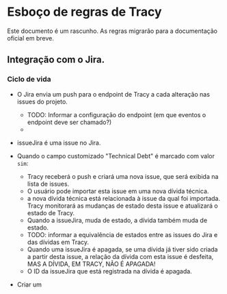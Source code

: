 # Esboço de regras de Tracy

Este documento é um rascunho. As regras migrarão para a documentação oficial em breve.

## Integração com o Jira.

### Ciclo de vida

  * O Jira envia um push para o endpoint de Tracy a cada alteração nas issues do projeto.
    * TODO: Informar a configuração do endpoint (em que eventos o endpoint deve ser chamado?)
    *  

  * issueJira é uma issue no Jira.
  * Quando o campo customizado "Technical Debt" é marcado com valor `sim`:
    * Tracy receberá o push e criará uma nova issue, que será exibida na lista de issues.
    * O usuário pode importar esta issue em uma nova dívida técnica.
     * a nova dívida técnica está relacionada à issue da qual foi importada. Tracy monitorará as mudanças de estado desta issue e atualizará o estado de Tracy.
    * Quando a issueJira, muda de estado, a dívida também muda de estado.
     * TODO: informar a equivalência de estados entre as issues do Jira e das dívidas em Tracy.
    * Quando uma issueJira é apagada, se uma dívida já tiver sido criada a partir desta issue, a relação da dívida com esta issue é desfeita, MAS A DÍVIDA, EM TRACY, NÃO É APAGADA!
     * O ID da issueJira que está registrada na dívida é apagada. 
  * Criar um 